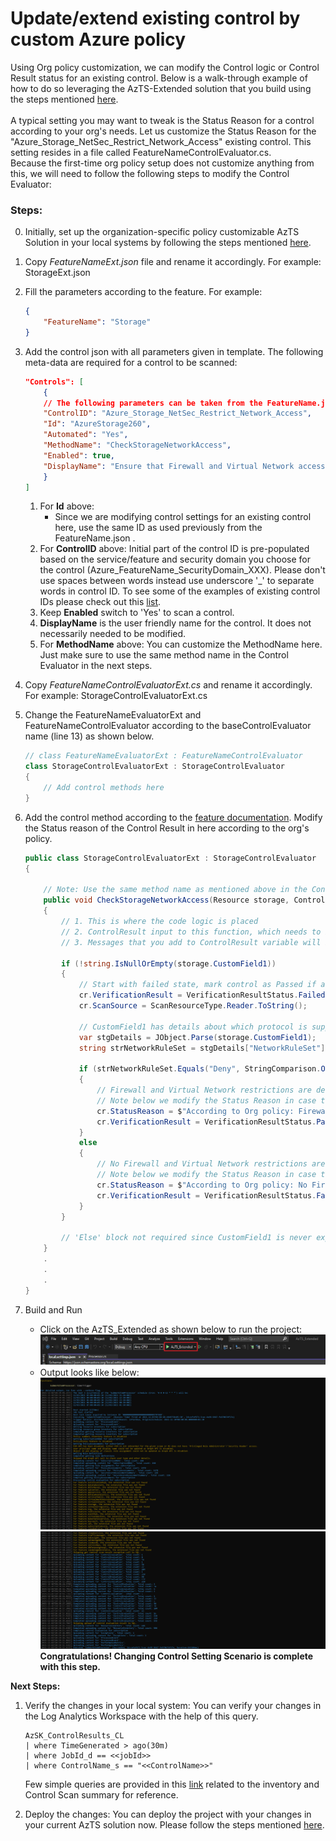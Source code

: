 # Update/extend existing control by custom Azure policy

Using Org policy customization, we can modify the Control logic or Control Result status for an existing control. Below is a walk-through example of how to do so leveraging the AzTS-Extended solution that you build using the steps mentioned [here](./SettingUpSolution.md).
<br/><br/>A typical setting you may want to tweak is the Status Reason for a control according to your org's needs. 
Let us customize the Status Reason for the "Azure_Storage_NetSec_Restrict_Network_Access" existing control.
This setting resides in a file called FeatureNameControlEvaluator.cs. 
<br/>Because the first-time org policy setup does not customize anything from this, we will need to follow the following steps to modify the Control Evaluator:

### Steps:
0.  Initially, set up the organization-specific policy customizable AzTS Solution in your local systems by following the steps mentioned [here](./SettingUpSolution.md).
1.  Copy _FeatureNameExt.json_ file and rename it accordingly. For example: StorageExt.json
2.  Fill the parameters according to the feature. For example: 
    ``` JSON
    {
        "FeatureName": "Storage"
    }
    ```
3.  Add the control json with all parameters given in template. The following meta-data are required for a control to be scanned:
    ``` JSON
    "Controls": [
        {
        // The following parameters can be taken from the FeatureName.json directly as there will no change in them for the scope of this scenario. 
        "ControlID": "Azure_Storage_NetSec_Restrict_Network_Access",
        "Id": "AzureStorage260",
        "Automated": "Yes",
        "MethodName": "CheckStorageNetworkAccess",
        "Enabled": true,
        "DisplayName": "Ensure that Firewall and Virtual Network access is granted to a minimal set of trusted origins"
        }
    ]
    ```

    1. For **Id** above: 
        * Since we are modifying control settings for an existing control here, use the same ID as used previously from the FeatureName.json . 
    2. For **ControlID** above: Initial part of the control ID is pre-populated based on the service/feature and security domain you choose for the control (Azure_FeatureName_SecurityDomain_XXX). Please don't use spaces between words instead use underscore '_' to separate words in control ID. To see some of the examples of existing control IDs please check out this [list](https://github.com/azsk/AzTS-docs/tree/main/Control%20coverage#azure-services-supported-by-azts).
    3. Keep **Enabled** switch to 'Yes' to scan a control.
    4. **DisplayName** is the user friendly name for the control. It does not necessarily needed to be modified.
    5. For **MethodName** above: You can customize the MethodName here. Just make sure to use the same method name in the Control Evaluator in the next steps.

4. Copy _FeatureNameControlEvaluatorExt.cs_ and rename it accordingly. For example: StorageControlEvaluatorExt.cs
5. Change the FeatureNameEvaluatorExt and FeatureNameControlEvaluator according to the baseControlEvaluator name (line 13) as shown below.
    ``` CS
    // class FeatureNameEvaluatorExt : FeatureNameControlEvaluator
    class StorageControlEvaluatorExt : StorageControlEvaluator
    {
        // Add control methods here        
    }
    ```
6. Add the control method according to the [feature documentation](FeatureCoverage/README.md).
    Modify the Status reason of the Control Result in here according to the org's policy. 
    <!-- Note: Use the same method name as mentioned above in the Control JSON file. -->

    <!-- TODO : Add details about storage resource here -->

    ``` CS
    public class StorageControlEvaluatorExt : StorageControlEvaluator
    {

        // Note: Use the same method name as mentioned above in the Control JSON file.
        public void CheckStorageNetworkAccess(Resource storage, ControlResult cr)
        {
            // 1. This is where the code logic is placed
            // 2. ControlResult input to this function, which needs to be updated with the verification Result (Passed/Failed/Verify/Manual/Error) based on the control logic
            // 3. Messages that you add to ControlResult variable will be displayed in the detailed log automatically.

            if (!string.IsNullOrEmpty(storage.CustomField1))
            {
                // Start with failed state, mark control as Passed if all required conditions are met
                cr.VerificationResult = VerificationResultStatus.Failed;
                cr.ScanSource = ScanResourceType.Reader.ToString();

                // CustomField1 has details about which protocol is supported by Storage for traffic
                var stgDetails = JObject.Parse(storage.CustomField1);
                string strNetworkRuleSet = stgDetails["NetworkRuleSet"].Value<string>();

                if (strNetworkRuleSet.Equals("Deny", StringComparison.OrdinalIgnoreCase))
                {
                    // Firewall and Virtual Network restrictions are defined for this storage. Hence, Passed
                    // Note below we modify the Status Reason in case the control is Passed
                    cr.StatusReason = $"According to Org policy: Firewall and Virtual Network restrictions are defined for this storage.";
                    cr.VerificationResult = VerificationResultStatus.Passed;
                }
                else
                {
                    // No Firewall and Virtual Network restrictions are defined for this storage. Hence, Failed
                    // Note below we modify the Status Reason in case the control is Failed
                    cr.StatusReason = $"According to Org policy: No Firewall and Virtual Network restrictions are defined for this storage.";
                    cr.VerificationResult = VerificationResultStatus.Failed;
                }
            }

            // 'Else' block not required since CustomField1 is never expected to be null
        }
        .
        .
        .
    }
    ```


7. Build and Run
   - Click on the AzTS_Extended as shown below to run the project: <br />
      ![Build Step 1](../../Images/06_OrgPolicy_Setup_BuildStep.png)<br/>
     <!-- TODO Add the SubscriptionCore file EXT added log -->
   - Output looks like below:<br/>
      ![Run Output](../../Images/06_OrgPolicy_Setup_RunStep1.png)<br />
      ![Run Output](../../Images/06_OrgPolicy_Setup_RunStep2.png)
   <br><b>Congratulations! Changing Control Setting Scenario is complete with this step.</b>
   
<b>Next Steps:</b>

1. Verify the changes in your local system:
    You can verify your changes in the Log Analytics Workspace with the help of this query.
    ``` kusto
    AzSK_ControlResults_CL
    | where TimeGenerated > ago(30m) 
    | where JobId_d == <<jobId>>
    | where ControlName_s == "<<ControlName>>"
    ```
    Few simple queries are provided in this [link](https://github.com/azsk/AzTS-docs/tree/main/01-Setup%20and%20getting%20started#4-log-analytics-visualization) related to the inventory and Control Scan summary for reference.

2. Deploy the changes:
You can deploy the project with your changes in your current AzTS solution now. Please follow the steps mentioned [here](./DeployInAzTS.md).
